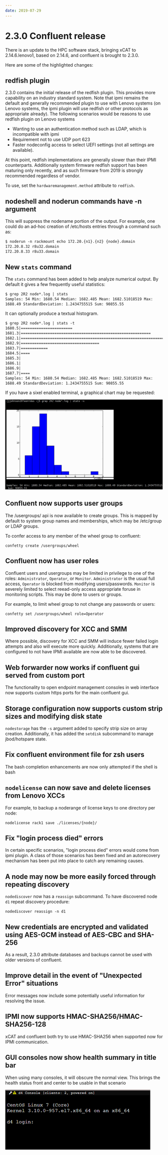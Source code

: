 ```yaml
---
date: 2019-07-29
---
```


# 2.3.0 Confluent release

There is an update to the HPC software stack, bringing xCAT to 2.14.6.lenovo1, based on 2.14.6,
and confluent is brought to 2.3.0.
<!-- more -->

Here are some of the highlighted changes:

## redfish plugin

2.3.0 contains the initial release of the redfish plugin.  This provides more capability on an industry standard system.  Note that ipmi remains the default and generally
recommended plugin to use with Lenovo systems (on Lenovo systems, the ipmi plugin will use redfish or other protocols as appropriate already).  The following scenarios would be reasons to use redfish plugin on Lenovo systems

* Wanting to use an authentication method such as LDAP, which is incompatible with ipmi
* Requirement not to use UDP port 623
* Faster nodeconfig access to select UEFI settings (not all settings are available).

At this point, redfish implementations are generally slower than their IPMI counterparts.  Additionally system firmware redfish support has been maturing only recently, and as such firmware from 2019 is strongly recommended regardless of vendor.

To use, set the `hardwaremanagement.method` attribute to `redfish`.

## nodeshell and noderun commands have -n argument

This will suppress the nodename portion of the output.  For example, one could do
an ad-hoc creation of /etc/hosts entries through a command such as:
```
$ noderun -n rackmount echo 172.20.{n1}.{n2} {node}.domain
172.20.8.32 r8u32.domain
172.20.8.33 r8u33.domain
```

## New `stats` command

The `stats` command has been added to help analyze numerical output.
By default it gives a few frequently useful statistics:
```
$ grep 2R2 node*.log | stats
Samples: 54 Min: 1680.54 Median: 1682.485 Mean: 1682.51018519 Max: 1688.49 StandardDeviation: 1.2434755515 Sum: 90855.55
```

It can optionally produce a textual histogram.
```
$ grep 2R2 node*.log | stats -t
1680.5|=======================
1681.3|==========================================================
1682.1|=========================================================================
1682.9|===================================
1683.7|============
1684.5|====
1685.3|
1686.1|
1686.9|
1687.7|====
Samples: 54 Min: 1680.54 Median: 1682.485 Mean: 1682.51018519 Max: 1688.49 StandardDeviation: 1.2434755515 Sum: 90855.55
```

If you have a sixel enabled terminal, a graphical chart may be requested:

![sixel histogram](../../assets/statsshot.png)

## Confluent now supports user groups

The /usergroups/ api is now available to create groups.  This is mapped by default
to system group names and memberships, which may be /etc/group or LDAP groups.


To confer access to any member of the wheel group to confluent:
```
confetty create /usergroups/wheel
```

## Confluent now has user roles

Confluent users and usergroups may be limited in privilege to one of the roles:
`Administrator`, `Operator`, or `Monitor`.
`Administrator` is the usual full access, `Operator` is blocked from modifying users/passwords.  `Monitor` is severely limited to select reead-only access appropriate foruse in monitoring scripts.  This may be done to users or groups.

For example, to limit wheel group to not change any passwords or users:

```
confetty set /usergroups/wheel role=Operator
```

## Improved discovery for XCC and SMM

Where possible, discovery for XCC and SMM will induce fewer failed login attempts and
also will execute more quickly.  Additionally, systems that are configured to not
have IPMI available are now able to be discovered.

## Web forwarder now works if confluent gui served from custom port

The functionality to open endpoint management consoles in web interface now supports custom https ports for the main confluent gui.

## Storage configuration now supports custom strip sizes and modifying disk state

`nodestorage` has the `-s` argument added to specify strip size on array creation.  Additionally, it has added the `setdisk` subcommand to manage jbod/hotspare state.

## Fix confluent environment file for zsh users

The bash completion enhancements are now only attempted if the shell is bash

## `nodelicense` can now save and delete licenses from Lenovo XCCs

For example, to backup a noderange of license keys to one directory per node:
```
nodelicense rack1 save ./licenses/{node}/
```

## Fix "login process died" errors

In certain specific scenarios, "login process died" errors would come from ipmi
plugin.  A class of those scenarios has been fixed and an autorecovery mechanism
has been put into place to catch any remaining causes.

## A node may now be more easily forced through repeating discovery

`nodediscover` now has a `reassign` subcommand.  To have discovered node `d1` repeat discovery procedure:
```
nodediscover reassign -n d1
```

## New credentials are encrypted and validated using AES-GCM instead of AES-CBC and SHA-256

As a result, 2.3.0 attribute databases and backups cannot be used with older versions of confluent.

## Improve detail in the event of "Unexpected Error" situations

Error messages now include some potentially useful information for resolving the issue.

## IPMI now supports HMAC-SHA256/HMAC-SHA256-128

xCAT and confluent both try to use HMAC-SHA256 when supported now for IPMI communication.

## GUI consoles now show health summary in title bar

When using many consoles, it will obscure the normal view.  This brings the health status front and center to be usable in that scenario

![health in console title](../../assets/healthinconsole.png)
